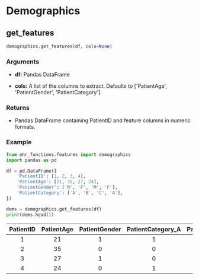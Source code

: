 # Demographics

## get\_features

```python
demographics.get_features(df, cols=None)
```

### Arguments

- **df:** Pandas DataFrame
 
- **cols:** A list of the columns to extract. Defaults to ['PatientAge', 'PatientGender', 'PatientCategory'].


### Returns

- Pandas DataFrame containing PatientID and feature columns in numeric formats.

### Example

```python
from ehr_functions.features import demographics
import pandas as pd 

df = pd.DataFrame({
    'PatientID': [1, 2, 3, 4],
    'PatientAge': [21, 35, 27, 24],
    'PatientGender': ['M', 'F', 'M', 'F'],
    'PatientCategory': ['A', 'B', 'C', 'A'],
})

dems = demographics.get_features(df)
print(dems.head())
```

| PatientID | PatientAge | PatientGender | PatientCategory_A | PatientCategory_B | PatientCategory_C |
|:---------:|:----------:|:-------------:|:-----------------:|:-----------------:|:-----------------:|
|     1     |     21     |       1       |         1         |         0         |         0         |
|     2     |     35     |       0       |         0         |         1         |         0         |
|     3     |     27     |       1       |         0         |         0         |         1         |
|     4     |     24     |       0       |         1         |         0         |         0         |